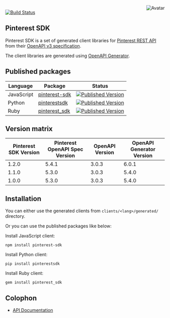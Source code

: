 <img align="right" src="https://raw.github.com/cliffano/pinterest-sdk/master/avatar.jpg" alt="Avatar"/>

[![Build Status](https://github.com/cliffano/pinterest-sdk/actions/workflows/ci-workflow.yaml/badge.svg)](https://github.com/cliffano/pinterest-sdk/actions/workflows/ci-workflow.yaml)
<br/>

Pinterest SDK
-------------

Pinterest SDK is a set of generated client libraries for [Pinterest REST API](https://developers.pinterest.com/docs/api/v5/) from their [OpenAPI v3 specification](https://github.com/pinterest/api-description).

The client libraries are generated using [OpenAPI Generator](https://openapi-generator.tech/).

Published packages
------------------

| Language | Package | Status |
|----------|---------|--------|
| JavaScript | [pinterest-sdk]((http://www.npmjs.com/package/pinterest-sdk)) | [![Published Version](https://img.shields.io/npm/v/pinterest-sdk.svg)](http://www.npmjs.com/package/pinterest-sdk) |
| Python | [pinterestsdk]((https://pypi.python.org/pypi/pinterestsdk)) | [![Published Version](https://img.shields.io/pypi/v/pinterestsdk.svg)](https://pypi.python.org/pypi/pinterestsdk) |
| Ruby | [pinterest_sdk]((https://rubygems.org/gems/pinterest_sdk)) | [![Published Version](https://img.shields.io/gem/v/pinterest_sdk.svg)](https://rubygems.org/gems/pinterest_sdk) |

Version matrix
--------------

| Pinterest SDK Version | Pinterest OpenAPI Spec Version | OpenAPI Version | OpenAPI Generator Version |
|-----------------------|--------------------------------|-----------------|---------------------------|
| 1.2.0 | 5.4.1 | 3.0.3 | 6.0.1 |
| 1.1.0 | 5.3.0 | 3.0.3 | 5.4.0 |
| 1.0.0 | 5.3.0 | 3.0.3 | 5.4.0 |

Installation
------------

You can either use the generated clients from `clients/<lang>/generated/` directory.

Or you can use the published packages like below:

Install JavaScript client:

    npm install pinterest-sdk

Install Python client:

    pip install pinterestsdk

Install Ruby client:

    gem install pinterest_sdk

Colophon
--------

* [API Documentation](https://cliffano.github.io/pinterest-sdk/api/latest/)
